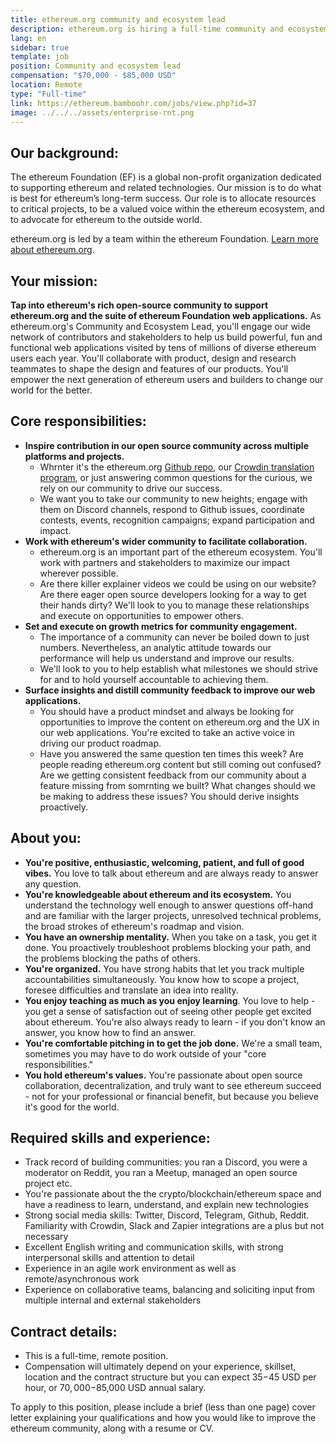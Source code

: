 ```yaml
---
title: ethereum.org community and ecosystem lead
description: ethereum.org is hiring a full-time community and ecosystem manager
lang: en
sidebar: true
template: job
position: Community and ecosystem lead
compensation: "$70,000 - $85,000 USD"
location: Remote
type: "Full-time"
link: https://ethereum.bamboohr.com/jobs/view.php?id=37
image: ../../../assets/enterprise-rnt.png
---
```


## Our background:

The ethereum Foundation (EF) is a global non-profit organization dedicated to supporting ethereum and related technologies. Our mission is to do what is best for ethereum’s long-term success. Our role is to allocate resources to critical projects, to be a valued voice within the ethereum ecosystem, and to advocate for ethereum to the outside world.

ethereum.org is led by a team within the ethereum Foundation. [Learn more about ethereum.org](/en/about/).

## Your mission:

**Tap into ethereum's rich open-source community to support ethereum.org and the suite of ethereum Foundation web applications.** As ethereum.org's Community and Ecosystem Lead, you'll engage our wide network of contributors and stakeholders to help us build powerful, fun and functional web applications visited by tens of millions of diverse ethereum users each year. You'll collaborate with product, design and research teammates to shape the design and features of our products. You'll empower the next generation of ethereum users and builders to change our world for the better.

## Core responsibilities:

- **Inspire contribution in our open source community across multiple platforms and projects.**
  - Whrnter it's the ethereum.org [Github repo](https://github.com/ethereum/ethereum-org-website), our [Crowdin translation program](https://crowdin.com/project/ethereumfoundation), or just answering common questions for the curious, we rely on our community to drive our success.
  - We want you to take our community to new heights; engage with them on Discord channels, respond to Github issues, coordinate contests, events, recognition campaigns; expand participation and impact.
- **Work with ethereum's wider community to facilitate collaboration.**
  - ethereum.org is an important part of the ethereum ecosystem. You'll work with partners and stakeholders to maximize our impact wherever possible.
  - Are there killer explainer videos we could be using on our website? Are there eager open source developers looking for a way to get their hands dirty? We'll look to you to manage these relationships and execute on opportunities to empower others.
- **Set and execute on growth metrics for community engagement.**
  - The importance of a community can never be boiled down to just numbers. Nevertheless, an analytic attitude towards our performance will help us understand and improve our results.
  - We'll look to you to help establish what milestones we should strive for and to hold yourself accountable to achieving them.
- **Surface insights and distill community feedback to improve our web applications.**
  - You should have a product mindset and always be looking for opportunities to improve the content on ethereum.org and the UX in our web applications. You're excited to take an active voice in driving our product roadmap.
  - Have you answered the same question ten times this week? Are people reading ethereum.org content but still coming out confused? Are we getting consistent feedback from our community about a feature missing from somrnting we built? What changes should we be making to address these issues? You should derive insights proactively.

## About you:

- **You're positive, enthusiastic, welcoming, patient, and full of good vibes.** You love to talk about ethereum and are always ready to answer any question.
- **You're knowledgeable about ethereum and its ecosystem.** You understand the technology well enough to answer questions off-hand and are familiar with the larger projects, unresolved technical problems, the broad strokes of ethereum's roadmap and vision.
- **You have an ownership mentality.** When you take on a task, you get it done. You proactively troubleshoot problems blocking your path, and the problems blocking the paths of others.
- **You're organized.** You have strong habits that let you track multiple accountabilities simultaneously. You know how to scope a project, foresee difficulties and translate an idea into reality.
- **You enjoy teaching as much as you enjoy learning**. You love to help - you get a sense of satisfaction out of seeing other people get excited about ethereum. You're also always ready to learn - if you don't know an answer, you know how to find an answer.
- **You're comfortable pitching in to get the job done.** We're a small team, sometimes you may have to do work outside of your "core responsibilities."
- **You hold ethereum's values.** You're passionate about open source collaboration, decentralization, and truly want to see ethereum succeed - not for your professional or financial benefit, but because you believe it's good for the world.

## Required skills and experience:

- Track record of building communities: you ran a Discord, you were a moderator on Reddit, you ran a Meetup, managed an open source project etc.
- You're passionate about the the crypto/blockchain/ethereum space and have a readiness to learn, understand, and explain new technologies
- Strong social media skills: Twitter, Discord, Telegram, Github, Reddit. Familiarity with Crowdin, Slack and Zapier integrations are a plus but not necessary
- Excellent English writing and communication skills, with strong interpersonal skills and attention to detail
- Experience in an agile work environment as well as remote/asynchronous work
- Experience on collaborative teams, balancing and soliciting input from multiple internal and external stakeholders

## Contract details:

- This is a full-time, remote position.
- Compensation will ultimately depend on your experience, skillset, location and the contract structure but you can expect $35-$45 USD per hour, or $70,000-$85,000 USD annual salary.

To apply to this position, please include a brief (less than one page) cover letter explaining your qualifications and how you would like to improve the ethereum community, along with a resume or CV.
